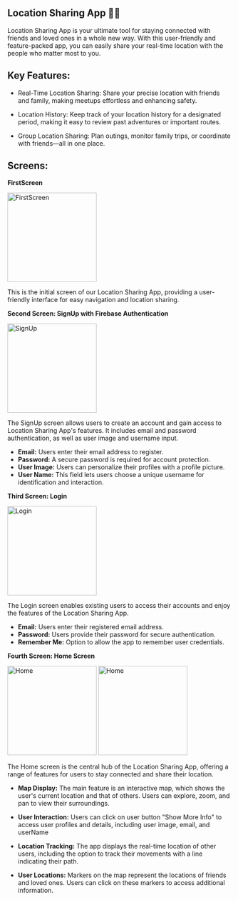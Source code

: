 **Location Sharing App** 👋👋
------------------------
Location Sharing App is your ultimate tool for staying connected with friends and loved ones in a whole new way. With this user-friendly and feature-packed app, you can easily share your real-time location with the people who matter most to you.

**Key Features:**
-----------------
- Real-Time Location Sharing: Share your precise location with friends and family, making meetups effortless and enhancing safety.

- Location History: Keep track of your location history for a designated period, making it easy to review past adventures or important routes.

- Group Location Sharing: Plan outings, monitor family trips, or coordinate with friends—all in one place.

**Screens:**
------------

**FirstScreen**

<img src="https://github.com/AntoniousSamy/LocationSharingApp/assets/127224965/a66f4bc7-39ff-404c-8425-ef7874c5ff5b" alt="FirstScreen" width="200" height="auto">
  
This is the initial screen of our Location Sharing App, providing a user-friendly interface for easy navigation and location sharing.

**Second Screen: SignUp with Firebase Authentication**

<img src="https://github.com/AntoniousSamy/LocationSharingApp/assets/127224965/f22b283b-4959-44fe-8d64-1de3dc539c33" alt="SignUp" width="200" height="auto">

The SignUp screen allows users to create an account and gain access to Location Sharing App's features. It includes email and password authentication, as well as user image and username input.

- **Email:** Users enter their email address to register.
- **Password:** A secure password is required for account protection.
- **User Image:** Users can personalize their profiles with a profile picture.
- **User Name:** This field lets users choose a unique username for identification and interaction.

**Third Screen: Login**

<img src="https://github.com/AntoniousSamy/LocationSharingApp/assets/127224965/14b55fd9-d437-4f57-8a50-e32e4a7a92bc" alt="Login" width="200" height="auto">

 The Login screen enables existing users to access their accounts and enjoy the features of the Location Sharing App.

- **Email:** Users enter their registered email address.
- **Password:** Users provide their password for secure authentication.
- **Remember Me:** Option to allow the app to remember user credentials.

**Fourth Screen: Home Screen**

<img src="https://github.com/AntoniousSamy/LocationSharingApp/assets/127224965/5ef561b7-4af8-404c-883e-f42b2a7b0eef" alt="Home" width="200" height="auto">
<img src="https://github.com/AntoniousSamy/LocationSharingApp/assets/127224965/6c971b75-0a92-4e65-bfc8-96561e9780da" alt="Home" width="200" height="auto">

 The Home screen is the central hub of the Location Sharing App, offering a range of features for users to stay connected and share their location.

- **Map Display:** The main feature is an interactive map, which shows the user's current location and that of others. Users can explore, zoom, and pan to view their surroundings.

- **User Interaction:** Users can click on user button "Show More Info" to access user profiles and details, including user image, email, and userName
  
- **Location Tracking:** The app displays the real-time location of other users, including the option to track their movements with a line indicating their path.

- **User Locations:**  Markers on the map represent the locations of friends and loved ones. Users can click on these markers to access additional information.






